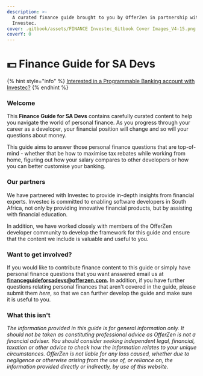 ```yaml
---
description: >-
  A curated finance guide brought to you by OfferZen in partnership with
  Investec.
cover: .gitbook/assets/FINANCE Investec_Gitbook Cover Images_V4-15.png
coverY: 0
---
```


# 💵 Finance Guide for SA Devs

{% hint style="info" %}
[Interested in a Programmable Banking account with Investec?](https://www.investec.com/en\_za/banking/programmable-banking.html#intouch)
{% endhint %}

### Welcome

This **Finance Guide for SA Devs** contains carefully curated content to help you navigate the world of personal finance. As you progress through your career as a developer, your financial position will change and so will your questions about money.&#x20;

This guide aims to answer those personal finance questions that are top-of-mind - whether that be how to maximise tax rebates while working from home, figuring out how your salary compares to other developers or how you can better customise your banking.&#x20;

### Our partners

We have partnered with Investec to provide in-depth insights from financial experts. Investec is committed to enabling software developers in South Africa, not only by providing innovative financial products, but by assisting with financial education.&#x20;

In addition, we have worked closely with members of the OfferZen developer community to develop the framework for this guide and ensure that the content we include is valuable and useful to you.

### Want to get involved?

If you would like to contribute finance content to this guide or simply have personal finance questions that you want answered email us at **financeguideforsadevs@offerzen.com.**  In addition, if you have further questions relating personal finances that aren't covered in the guide, please submit them _here_, so that we can further develop the guide and make sure it is useful to you.

### What this isn't

_The information provided in this guide is for general information only. It should not be taken as constituting professional advice as OfferZen is not a financial adviser. You should consider seeking independent legal, financial, taxation or other advice to check how the information relates to your unique circumstances. OfferZen is not liable for any loss caused, whether due to negligence or otherwise arising from the use of, or reliance on, the information provided directly or indirectly, by use of this website._

